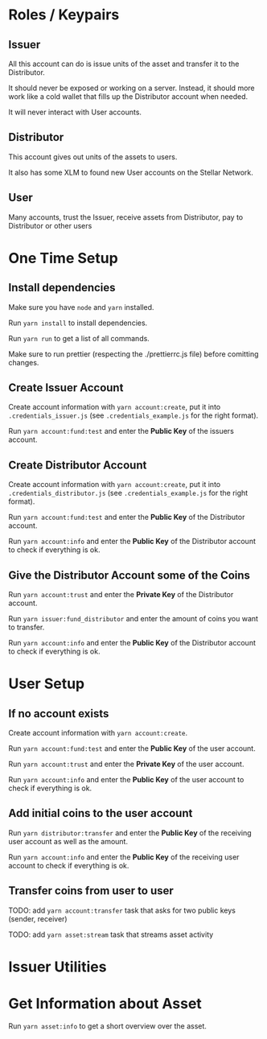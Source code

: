 # Roles / Keypairs


## Issuer

All this account can do is issue units of the asset and transfer it to the Distributor.

It should never be exposed or working on a server. Instead, it should more work like a cold wallet that fills up the Distributor account when needed.

It will never interact with User accounts.


## Distributor

This account gives out units of the assets to users.

It also has some XLM to found new User accounts on the Stellar Network.


## User

Many accounts, trust the Issuer, receive assets from Distributor, pay to Distributor or other users


# One Time Setup


## Install dependencies

Make sure you have `node` and `yarn` installed.

Run `yarn install` to install dependencies.

Run `yarn run` to get a list of all commands.

Make sure to run prettier (respecting the ./prettierrc.js file) before comitting changes.


## Create Issuer Account

Create account information with `yarn account:create`, put it into `.credentials_issuer.js` (see `.credentials_example.js` for the right format).

Run `yarn account:fund:test` and enter the **Public Key** of the issuers account.


## Create Distributor Account

Create account information with `yarn account:create`, put it into `.credentials_distributor.js` (see `.credentials_example.js` for the right format).

Run `yarn account:fund:test` and enter the **Public Key** of the Distributor account.

Run `yarn account:info` and enter the **Public Key** of the Distributor account to check if everything is ok.


## Give the Distributor Account some of the Coins

Run `yarn account:trust` and enter the **Private Key** of the Distributor account.

Run `yarn issuer:fund_distributor` and enter the amount of coins you want to transfer.

Run `yarn account:info` and enter the **Public Key** of the Distributor account to check if everything is ok.


# User Setup


## If no account exists

Create account information with `yarn account:create`.

Run `yarn account:fund:test` and enter the **Public Key** of the user account.

Run `yarn account:trust` and enter the **Private Key** of the user account.

Run `yarn account:info` and enter the **Public Key** of the user account to check if everything is ok.


## Add initial coins to the user account

Run `yarn distributor:transfer` and enter the **Public Key** of the receiving user account as well as the amount.

Run `yarn account:info` and enter the **Public Key** of the receiving user account to check if everything is ok.


## Transfer coins from user to user

TODO: add `yarn account:transfer` task that asks for two public keys (sender, receiver)

TODO: add `yarn asset:stream` task that streams asset activity


# Issuer Utilities


# Get Information about Asset

Run `yarn asset:info` to get a short overview over the asset.
